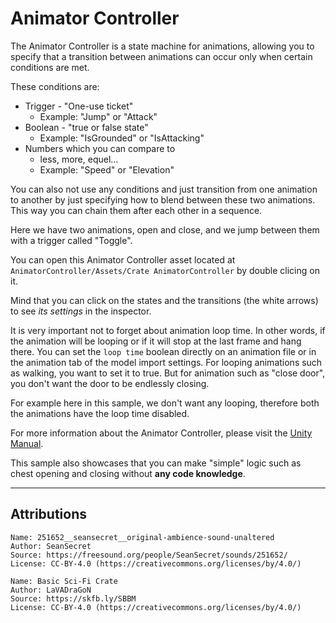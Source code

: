 # Animator Controller

The Animator Controller is a state machine for animations, allowing you to specify that a transition between animations can occur only when certain conditions are met.

These conditions are:
 - Trigger - "One-use ticket"
    - Example: "Jump" or "Attack"
 - Boolean - "true or false state"
    - Example: "IsGrounded" or "IsAttacking"
 - Numbers which you can compare to
    - less, more, equel... 
    - Example: "Speed" or "Elevation"

You can also not use any conditions and just transition from one animation to another by just specifying how to blend between these two animations. This way you can chain them after each other in a sequence. 

Here we have two animations, open and close, and we jump between them with a trigger called "Toggle".

You can open this Animator Controller asset located at `AnimatorController/Assets/Crate AnimatorController` by double clicing on it.

Mind that you can click on the states and the transitions (the white arrows) to see *its settings* in the inspector.

It is very important not to forget about animation loop time. In other words, if the animation will be looping or if it will stop at the last frame and hang there. You can set the `loop time` boolean directly on an animation file or in the animation tab of the model import settings. For looping animations such as walking, you want to set it to true. But for animation such as "close door", you don't want the door to be endlessly closing.

For example here in this sample, we don't want any looping, therefore both the animations have the loop time disabled. 

For more information about the Animator Controller, please visit the [Unity Manual](https://docs.unity3d.com/Manual/class-AnimatorController.html).

This sample also showcases that you can make "simple" logic such as chest opening and closing without **any code knowledge**.  

---

## Attributions

```
Name: 251652__seansecret__original-ambience-sound-unaltered
Author: SeanSecret
Source: https://freesound.org/people/SeanSecret/sounds/251652/
License: CC-BY-4.0 (https://creativecommons.org/licenses/by/4.0/)

Name: Basic Sci-Fi Crate
Author: LaVADraGoN
Source: https://skfb.ly/SBBM
License: CC-BY-4.0 (https://creativecommons.org/licenses/by/4.0/)
```